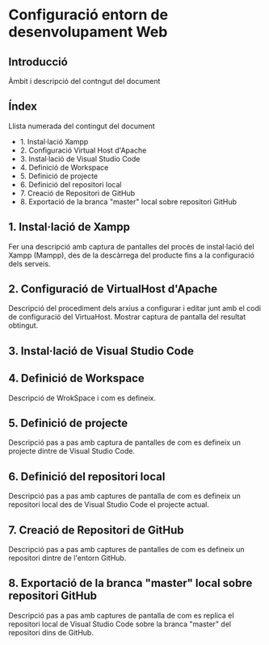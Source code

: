 # Configuració entorn de desenvolupament Web
## Introducció
Àmbit i descripció del contngut del document
## Índex
Llista numerada del contingut del document
<ul>
    <li>1. Instal·lació Xampp</li>
    <li>2. Configuració Virtual Host d'Apache</li>
    <li>3. Instal·lació de Visual Studio Code</li>
    <li>4. Definició de Workspace</li>
    <li>5. Definició de projecte</li>
    <li>6. Definició del repositori local</li>
    <li>7. Creació de Repositori de GitHub</li>
    <li>8. Exportació de la branca "master" local sobre repositori GitHub</li>
</ul>

## 1. Instal·lació de Xampp
Fer una descripció amb captura de pantalles del procés de instal·lació del Xampp (Mampp), des de la descàrrega del producte fins a la configuració dels serveis.
## 2. Configuració de VirtualHost d'Apache
Descripció del procediment dels arxius a configurar i editar junt amb el codi de configuració del VirtuaHost. Mostrar captura de pantalla del resultat obtingut.
## 3. Instal·lació de Visual Studio Code

## 4. Definició de Workspace
Descripció de WrokSpace i com es defineix.
## 5. Definició de projecte
Descripció pas a pas amb captura de pantalles de com es defineix un projecte dintre de Visual Studio Code.
## 6. Definició del repositori local
Descripció pas a pas amb captures de pantalla de com es defineix un repositori local des de Visual Studio Code el projecte actual.
## 7. Creació de Repositori de GitHub
Descripció pas a pas amb captures de pantalles de com es defineix un repositori  dintre de l'entorn GitHub.
## 8. Exportació de la branca "master" local sobre repositori GitHub
Descripció pas a pas amb captures de pantalla de com es replica el repositori local de Visual Studio Code sobre la branca "master" del repositori dins de GitHub.